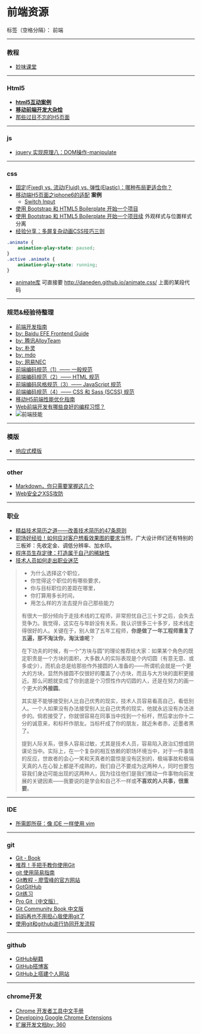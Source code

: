 # 前端资源

标签（空格分隔）： 前端

---
### 教程
* [妙味课堂](http://www.miaov.com/2013/miaovideo/miaovideo.html)

---
### Html5
* __[html5互动案例](http://www.w3cmark.com/html5/)__
* __[移动前端开发大杂烩](https://github.com/hoosin/mobile-web-favorites)__
* [那些过目不忘的H5页面](http://isux.tencent.com/great-mobile-h5-pages.html)

---
### js
* [jquery 实现原理八：DOM操作-manipulate](http://blog.csdn.net/lihongxun945/article/details/13354369)

---
### css
* [固定(Fixed) vs. 流动(Fluid) vs. 弹性(Elastic)：哪种布局更适合你？](http://blog.moocss.com/tutorials/html-css-tutorials/438.html)
* [移动端H5页面之iphone6的适配](http://www.ghugo.com/mobile-h5-fluid-layout-for-iphone6/)
**案例**
    * [Switch Input](http://meyer.github.io/css-toggle-switch/)
* [使用 Bootstrap 和 HTML5 Boilerplate 开始一个项目](http://www.cnblogs.com/xyzhanjiang/p/3790646.html)
* [使用 Bootstrap 和 HTML5 Boilerplate 开始一个项目续](http://www.cnblogs.com/xyzhanjiang/p/3804481.html)
  外观样式与位置样式分离
* [经验分享：多屏复杂动画CSS技巧三则](http://isux.tencent.com/css-animation-skills.html)
```css
.animate {
    animation-play-state: paused;
}
.active .animate {
    animation-play-state: running;
}
```
* [animate库](http://anicollection.github.io/#/) 可直接要 http://daneden.github.io/animate.css/ 上面的某段代码

---
### 规范&经验**待整理**
* [前端开发指南](http://coderlmn.github.io/Front-End-Development-Guidelines/)
* [by: Baidu EFE Frontend Guide](https://github.com/ecomfe/spec)
* [by: 腾讯AlloyTeam](http://alloyteam.github.io/code-guide/)
* [by: 朴灵](http://html5ify.com/fks/)
* [by: mdo](http://codeguide.bootcss.com/)
* [by: 网易NEC](http://nec.netease.com/)
* [前端编码规范（1）—— 一般规范](http://www.css88.com/archives/5361)
* [前端编码规范（2）—— HTML 规范](http://www.css88.com/archives/5364)
* [前端编码风格规范（3）—— JavaScript 规范](http://www.css88.com/archives/5366)
* [前端编码规范（4）—— CSS 和 Sass (SCSS) 规范](http://www.css88.com/archives/5505)
* [移动H5前端性能优化指南](http://isux.tencent.com/h5-performance.html)
* [Web前端开发有哪些良好的编程习惯？](http://www.zhihu.com/question/28015349)
* ![前端技能](http://pic4.zhimg.com/5f58c1e417da4229682fa25b0987a733_r.jpg)

---
### 模版
* [响应式模版](http://html5up.net/)

---
### other
* [Markdown，你只需要掌握这几个](http://www.cnblogs.com/crazyant007/p/4220066.html)
* [Web安全之XSS攻防](http://caibaojian.com/xss.html)


---
### 职业
* [精益技术简历之道——改善技术简历的47条原则](http://zh.lucida.me/blog/lean-technical-resume/)
* [职场好经验！如何应对客户想看效果图的要求](http://www.uisdc.com/deal-with-mockup-require)当然，广大设计师们还有特别的三板斧：先收定金、调低分辨率、加水印。
* [程序员生存定律：打造属于自己的稀缺性](http://www.admin10000.com/document/4854.html)
* [技术人员如何走出职业迷茫](http://mp.weixin.qq.com/s?__biz=MjM5MTA1MjAxMQ==&mid=203288102&idx=1&sn=bb8dcc5908093349e9c1f4cd4675cda8&scene=0#rd)

> * 为什么选择这个职位，
> * 你觉得这个职位的有哪些要求，
> * 你与目标职位的差距在哪里，
> * 你打算用多长时间，
> * 用怎么样的方法去提升自己那些能力
> 
> 有很大一部分倾向于走技术线的工程师，非常担忧自己三十岁之后，会失去竞争力。我觉得，这实在与年龄没有关系，我认识很多三十多岁，技术线走得很好的人。关键在于，别人做了五年工程师，**你是做了一年工程师重复了五遍，那不淘汰你，淘汰谁呢**？
> 
> 在下功夫的时候，有一个“方块与圆”的理论推荐给大家：如果某个角色的既定职责是一个方块的面积，大多数人的实际表现是个内切圆（有意无意、或多或少），而机会总是给那些作外接圆的人准备的——所谓机会就是一个更大的方块，显然外接圆不仅很好的覆盖了小方块，而且与大方块的面积更接近。那么问题就变成了你到底是个习惯性作内切圆的人，还是在努力的画一个更大的**外接圆**。
> 
> 其实是不能够接受别人比自己优秀的现实，技术人员容易看高自己，看低别人。一个人如果没有办法接受别人比自己优秀的现实，他就永远没有办法进步的。倘若接受了，你就很容易在同事当中找到一个标杆，然后拿出你十二分的诚意来，和标杆作朋友。当标杆成了你的朋友，就近朱者赤，近墨者黑了。
> 
> 提到人际关系，很多人容易过敏，尤其是技术人员，容易陷入政治幻想或阴谋论当中。实际上，在一个复杂的相互依赖的职场环境当中，对于一件事情的反应，世故者的会心一笑和天真者的震惊是没有区别的，极端事故和极端天真的人在心智上都是不成熟的，我们自己不要成为这两种人，同时也要包容我们身边可能出现的这两种人，因为往往他们是我们推动一件事物向前发展的关键因素——我要说的是学会和自己不一样或**不喜欢的人共事，很重要**。

---
### IDE
* [所需即所获：像 IDE 一样使用 vim](https://github.com/yangyangwithgnu/use_vim_as_ide)

---
### git
* [Git - Book](http://git-scm.com/book/zh/v1)
* [推荐！手把手教你使用Git](http://www.alibuybuy.com/posts/85952.html)
* [git 使用简易指南](http://www.bootcss.com/p/git-guide/)
* [Git教程 - 廖雪峰的官方网站](http://www.liaoxuefeng.com/wiki/0013739516305929606dd18361248578c67b8067c8c017b000)
* [GotGitHub](http://www.worldhello.net/gotgithub/index.html)
* [Git练习](http://onlywei.github.io/explain-git-with-d3/#)
* [Pro Git（中文版）](http://git.oschina.net/progit/)
* [Git Community Book 中文版](http://gitbook.liuhui998.com/)
* [妈妈再也不用担心我使用git了](http://hcy2367.github.io/2014/12/29/git-usage.html)
* [使用git和github进行协同开发流程](http://livoras.com/post/28)

---
### github
* [GitHub秘籍](http://snowdream86.gitbooks.io/github-cheat-sheet/content/zh/index.html)
* [GitHub搭博客](http://www.zwlme.com/diary/hello-github.html)
* [GitHub上搭建个人网站](http://itmyhome.com/2015/01/build-a-personal-site-on-github/)

---
### chrome开发
* [Chrome 开发者工具中文手册](https://github.com/CN-Chrome-DevTools/CN-Chrome-DevTools)
* [Developing Google Chrome Extensions](http://code.tutsplus.com/tutorials/developing-google-chrome-extensions--net-33076)
* [扩展开发文档by: 360](http://open.chrome.360.cn/extension_dev/getstarted.html)
